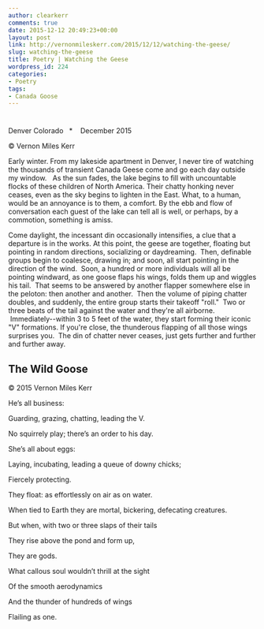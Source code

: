 ```yaml
---
author: clearkerr
comments: true
date: 2015-12-12 20:49:23+00:00
layout: post
link: http://vernonmileskerr.com/2015/12/12/watching-the-geese/
slug: watching-the-geese
title: Poetry | Watching the Geese
wordpress_id: 224
categories:
- Poetry
tags:
- Canada Goose
---
```


# 


Denver Colorado   *    December 2015

© Vernon Miles Kerr

Early winter. From my lakeside apartment in Denver, I never tire of watching the thousands of transient Canada Geese come and go each day outside my window.   As the sun fades, the lake begins to fill with uncountable flocks of these children of North America. Their chatty honking never ceases, even as the sky begins to lighten in the East. What, to a human, would be an annoyance is to them, a comfort. By the ebb and flow of conversation each guest of the lake can tell all is well, or perhaps, by a commotion, something is amiss.

Come daylight, the incessant din occasionally intensifies, a clue that a departure is in the works. At this point, the geese are together, floating but pointing in random directions, socializing or daydreaming.  Then, definable groups begin to coalesce, drawing in; and soon, all start pointing in the direction of the wind.  Soon, a hundred or more individuals will all be pointing windward, as one goose flaps his wings, folds them up and wiggles his tail.  That seems to be answered by another flapper somewhere else in the peloton: then another and another.  Then the volume of piping chatter doubles, and suddenly, the entire group starts their takeoff "roll."  Two or three beats of the tail against the water and they're all airborne.  Immediately--within 3 to 5 feet of the water, they start forming their iconic "V" formations. If you're close, the thunderous flapping of all those wings surprises you.  The din of chatter never ceases, just gets further and further and further away.




## **The Wild Goose**


© 2015 Vernon Miles Kerr



He’s all business:

Guarding, grazing, chatting, leading the V.

No squirrely play; there’s an order to his day.



She’s all about eggs:

Laying, incubating, leading a queue of downy chicks;

Fiercely protecting.



They float: as effortlessly on air as on water.

When tied to Earth they are mortal, bickering, defecating creatures.

But when, with two or three slaps of their tails

They rise above the pond and form up,

They are gods.



What callous soul wouldn’t thrill at the sight

Of the smooth aerodynamics

And the thunder of hundreds of wings

Flailing as one.
